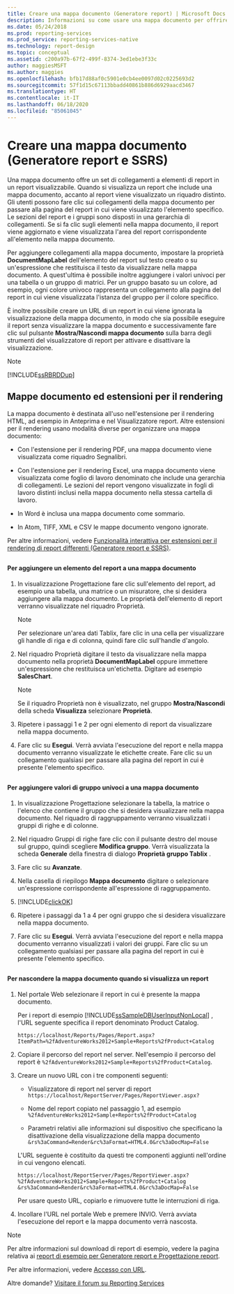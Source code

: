 ```yaml
---
title: Creare una mappa documento (Generatore report) | Microsoft Docs
description: Informazioni su come usare una mappa documento per offrire un set di collegamenti a elementi di un report visualizzabile.
ms.date: 05/24/2018
ms.prod: reporting-services
ms.prod_service: reporting-services-native
ms.technology: report-design
ms.topic: conceptual
ms.assetid: c200a97b-67f2-499f-8374-3ed1ebe3f33c
author: maggiesMSFT
ms.author: maggies
ms.openlocfilehash: bfb17d88af0c5901e0cb4ee0097d02c0225693d2
ms.sourcegitcommit: 57f1d15c67113bbadd40861b886d6929aacd3467
ms.translationtype: HT
ms.contentlocale: it-IT
ms.lasthandoff: 06/18/2020
ms.locfileid: "85061045"
---
```

# <a name="create-a-document-map-report-builder-and-ssrs"></a>Creare una mappa documento (Generatore report e SSRS)

Una mappa documento offre un set di collegamenti a elementi di report in un report visualizzabile. Quando si visualizza un report che include una mappa documento, accanto al report viene visualizzato un riquadro distinto. Gli utenti possono fare clic sui collegamenti della mappa documento per passare alla pagina del report in cui viene visualizzato l'elemento specifico. Le sezioni del report e i gruppi sono disposti in una gerarchia di collegamenti. Se si fa clic sugli elementi nella mappa documento, il report viene aggiornato e viene visualizzata l'area del report corrispondente all'elemento nella mappa documento.  
  
 Per aggiungere collegamenti alla mappa documento, impostare la proprietà **DocumentMapLabel** dell'elemento del report sul testo creato o su un'espressione che restituisca il testo da visualizzare nella mappa documento. A quest'ultima è possibile inoltre aggiungere i valori univoci per una tabella o un gruppo di matrici. Per un gruppo basato su un colore, ad esempio, ogni colore univoco rappresenta un collegamento alla pagina del report in cui viene visualizzata l'istanza del gruppo per il colore specifico.  
  
 È inoltre possibile creare un URL di un report in cui viene ignorata la visualizzazione della mappa documento, in modo che sia possibile eseguire il report senza visualizzare la mappa documento e successivamente fare clic sul pulsante **Mostra/Nascondi mappa documento** sulla barra degli strumenti del visualizzatore di report per attivare e disattivare la visualizzazione.  
  
> [!NOTE]  
>  [!INCLUDE[ssRBRDDup](../../includes/ssrbrddup-md.md)]  
  
##  <a name="document-maps-and-rendering-extensions"></a><a name="DocMapRenderExtensions"></a> Mappe documento ed estensioni per il rendering  
 La mappa documento è destinata all'uso nell'estensione per il rendering HTML, ad esempio in Anteprima e nel Visualizzatore report. Altre estensioni per il rendering usano modalità diverse per organizzare una mappa documento:  
  
-   Con l'estensione per il rendering PDF, una mappa documento viene visualizzata come riquadro Segnalibri.  
  
-   Con l'estensione per il rendering Excel, una mappa documento viene visualizzata come foglio di lavoro denominato che include una gerarchia di collegamenti. Le sezioni del report vengono visualizzate in fogli di lavoro distinti inclusi nella mappa documento nella stessa cartella di lavoro.  
  
-   In Word è inclusa una mappa documento come sommario.  
  
-   In Atom, TIFF, XML e CSV le mappe documento vengono ignorate.  
  
 Per altre informazioni, vedere [Funzionalità interattiva per estensioni per il rendering di report differenti &#40;Generatore report e SSRS&#41;](../../reporting-services/report-builder/interactive-functionality-different-report-rendering-extensions.md).  
  
##  <a name="AddRptItemToMap"></a>   
#### <a name="to-add-a-report-item-to-a-document-map"></a>Per aggiungere un elemento del report a una mappa documento  
  
1.  In visualizzazione Progettazione fare clic sull'elemento del report, ad esempio una tabella, una matrice o un misuratore, che si desidera aggiungere alla mappa documento. Le proprietà dell'elemento di report verranno visualizzate nel riquadro Proprietà.  
  
    > [!NOTE]  
    >  Per selezionare un'area dati Tablix, fare clic in una cella per visualizzare gli handle di riga e di colonna, quindi fare clic sull'handle d'angolo.  
  
2.  Nel riquadro Proprietà digitare il testo da visualizzare nella mappa documento nella proprietà **DocumentMapLabel** oppure immettere un'espressione che restituisca un'etichetta. Digitare ad esempio **SalesChart**.  
  
    > [!NOTE]  
    >  Se il riquadro Proprietà non è visualizzato, nel gruppo **Mostra/Nascondi** della scheda **Visualizza** selezionare **Proprietà**.  
  
3.  Ripetere i passaggi 1 e 2 per ogni elemento di report da visualizzare nella mappa documento.  
  
4.  Fare clic su **Esegui**. Verrà avviata l'esecuzione del report e nella mappa documento verranno visualizzate le etichette create. Fare clic su un collegamento qualsiasi per passare alla pagina del report in cui è presente l'elemento specifico.  

  
##  <a name="AddUniqueValuesToMap"></a>   
#### <a name="to-add-unique-group-values-to-a-document-map"></a>Per aggiungere valori di gruppo univoci a una mappa documento  
  
1.  In visualizzazione Progettazione selezionare la tabella, la matrice o l'elenco che contiene il gruppo che si desidera visualizzare nella mappa documento. Nel riquadro di raggruppamento verranno visualizzati i gruppi di righe e di colonne.  
  
2.  Nel riquadro Gruppi di righe fare clic con il pulsante destro del mouse sul gruppo, quindi scegliere **Modifica gruppo**. Verrà visualizzata la scheda **Generale** della finestra di dialogo **Proprietà gruppo Tablix** .  
  
3.  Fare clic su **Avanzate**.  
  
4.  Nella casella di riepilogo **Mappa documento** digitare o selezionare un'espressione corrispondente all'espressione di raggruppamento.  
  
5.  [!INCLUDE[clickOK](../../includes/clickok-md.md)]  
  
6.  Ripetere i passaggi da 1 a 4 per ogni gruppo che si desidera visualizzare nella mappa documento.  
  
7.  Fare clic su **Esegui**. Verrà avviata l'esecuzione del report e nella mappa documento verranno visualizzati i valori dei gruppi. Fare clic su un collegamento qualsiasi per passare alla pagina del report in cui è presente l'elemento specifico.  
  
##  <a name="HideMapWhenViewRpt"></a>   
#### <a name="to-hide-the-document-map-when-you-view-a-report"></a>Per nascondere la mappa documento quando si visualizza un report  
  
1.  Nel portale Web selezionare il report in cui è presente la mappa documento.  
  
     Per i report di esempio [!INCLUDE[ssSampleDBUserInputNonLocal](../../includes/sssampledbuserinputnonlocal-md.md)] , l'URL seguente specifica il report denominato Product Catalog.  
  
    ```  
    https://localhost/Reports/Pages/Report.aspx?ItemPath=%2fAdventureWorks2012+Sample+Reports%2fProduct+Catalog  
    ```  
  
2.  Copiare il percorso del report nel server. Nell'esempio il percorso del report è `%2fAdventureWorks2012+Sample+Reports%2fProduct+Catalog`.  
  
3.  Creare un nuovo URL con i tre componenti seguenti:  
  
    -   Visualizzatore di report nel server di report `https://localhost/ReportServer/Pages/ReportViewer.aspx?`  
  
    -   Nome del report copiato nel passaggio 1, ad esempio `%2fAdventureWorks2012+Sample+Reports%2fProduct+Catalog`  
  
    -   Parametri relativi alle informazioni sul dispositivo che specificano la disattivazione della visualizzazione della mappa documento `&rs%3aCommand=Render&rc%3aFormat=HTML4.0&rc%3aDocMap=False`  
  
     L'URL seguente è costituito da questi tre componenti aggiunti nell'ordine in cui vengono elencati.  
  
    ```  
    https://localhost/ReportServer/Pages/ReportViewer.aspx?  
    %2fAdventureWorks2012+Sample+Reports%2fProduct+Catalog  
    &rs%3aCommand=Render&rc%3aFormat=HTML4.0&rc%3aDocMap=False  
    ```  
  
     Per usare questo URL, copiarlo e rimuovere tutte le interruzioni di riga.  
  
4.  Incollare l'URL nel portale Web e premere INVIO. Verrà avviata l'esecuzione del report e la mappa documento verrà nascosta.  
  
> [!NOTE]  
>  Per altre informazioni sul download di report di esempio, vedere la pagina relativa ai [report di esempio per Generatore report e Progettazione report](https://social.technet.microsoft.com/wiki/contents/articles/1093.reporting-services-samples-on-codeplex-sql-server-reporting-services-ssrs.aspx).  
>   
  >  Per altre informazioni, vedere [Accesso con URL](../url-access-ssrs.md). 


Altre domande? [Visitare il forum su Reporting Services](https://go.microsoft.com/fwlink/?LinkId=620231)
